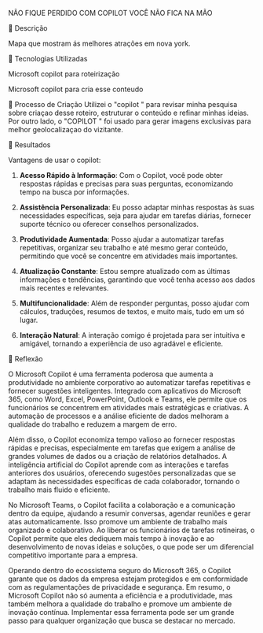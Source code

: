 
NÃO FIQUE PERDIDO COM COPILOT VOCÊ NÃO FICA NA MÃO 

📒 Descrição

Mapa que mostram ás melhores atrações em nova york.

🤖 Tecnologias Utilizadas

Microsoft copilot para roteirização

Microsoft copilot para cria esse conteudo 

🧐 Processo de Criação
Utilizei o "copilot " para revisar minha pesquisa sobre criaçao desse roteiro, estruturar o conteúdo e refinar minhas ideias.
Por outro lado, o "COPILOT " foi usado para gerar imagens exclusivas para melhor geolocalizaçao do vizitante. 

🚀 Resultados

Vantagens de usar o copilot:

1. **Acesso Rápido à Informação**: Com o Copilot, você pode obter respostas rápidas e precisas para suas perguntas, economizando tempo na busca por informações.

2. **Assistência Personalizada**: Eu posso adaptar minhas respostas às suas necessidades específicas, seja para ajudar em tarefas diárias, fornecer suporte técnico ou oferecer conselhos personalizados.

3. **Produtividade Aumentada**: Posso ajudar a automatizar tarefas repetitivas, organizar seu trabalho e até mesmo gerar conteúdo, permitindo que você se concentre em atividades mais importantes.

4. **Atualização Constante**: Estou sempre atualizado com as últimas informações e tendências, garantindo que você tenha acesso aos dados mais recentes e relevantes.

5. **Multifuncionalidade**: Além de responder perguntas, posso ajudar com cálculos, traduções, resumos de textos, e muito mais, tudo em um só lugar.

6. **Interação Natural**: A interação comigo é projetada para ser intuitiva e amigável, tornando a experiência de uso agradável e eficiente.


💭 Reflexão

O Microsoft Copilot é uma ferramenta poderosa que aumenta a produtividade no ambiente corporativo ao automatizar tarefas repetitivas e fornecer sugestões inteligentes. Integrado com aplicativos do Microsoft 365, como Word, Excel, PowerPoint, Outlook e Teams, ele permite que os funcionários se concentrem em atividades mais estratégicas e criativas. A automação de processos e a análise eficiente de dados melhoram a qualidade do trabalho e reduzem a margem de erro.

Além disso, o Copilot economiza tempo valioso ao fornecer respostas rápidas e precisas, especialmente em tarefas que exigem a análise de grandes volumes de dados ou a criação de relatórios detalhados. A inteligência artificial do Copilot aprende com as interações e tarefas anteriores dos usuários, oferecendo sugestões personalizadas que se adaptam às necessidades específicas de cada colaborador, tornando o trabalho mais fluido e eficiente.

No Microsoft Teams, o Copilot facilita a colaboração e a comunicação dentro da equipe, ajudando a resumir conversas, agendar reuniões e gerar atas automaticamente. Isso promove um ambiente de trabalho mais organizado e colaborativo. Ao liberar os funcionários de tarefas rotineiras, o Copilot permite que eles dediquem mais tempo à inovação e ao desenvolvimento de novas ideias e soluções, o que pode ser um diferencial competitivo importante para a empresa.

Operando dentro do ecossistema seguro do Microsoft 365, o Copilot garante que os dados da empresa estejam protegidos e em conformidade com as regulamentações de privacidade e segurança. Em resumo, o Microsoft Copilot não só aumenta a eficiência e a produtividade, mas também melhora a qualidade do trabalho e promove um ambiente de inovação contínua. Implementar essa ferramenta pode ser um grande passo para qualquer organização que busca se destacar no mercado.



